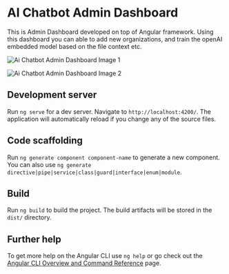 # AI Chatbot Admin Dashboard

This is Admin Dashboard developed on top of Angular framework. Using this dashboard you can able to add new organizations, and train the openAI embedded model based on the file context etc.

![Ai Chatbot Admin Dashboard Image 1](https://github.com/raheemmohamed/Conversational-AI-Chatbot-Project/src/assets/dashboard-images/image1.png)

![Ai Chatbot Admin Dashboard Image 2](https://github.com/raheemmohamed/Conversational-AI-Chatbot-Project/src/assets/dashboard-images/image2.png)

## Development server

Run `ng serve` for a dev server. Navigate to `http://localhost:4200/`. The application will automatically reload if you change any of the source files.

## Code scaffolding

Run `ng generate component component-name` to generate a new component. You can also use `ng generate directive|pipe|service|class|guard|interface|enum|module`.

## Build

Run `ng build` to build the project. The build artifacts will be stored in the `dist/` directory.

## Further help

To get more help on the Angular CLI use `ng help` or go check out the [Angular CLI Overview and Command Reference](https://angular.io/cli) page.
